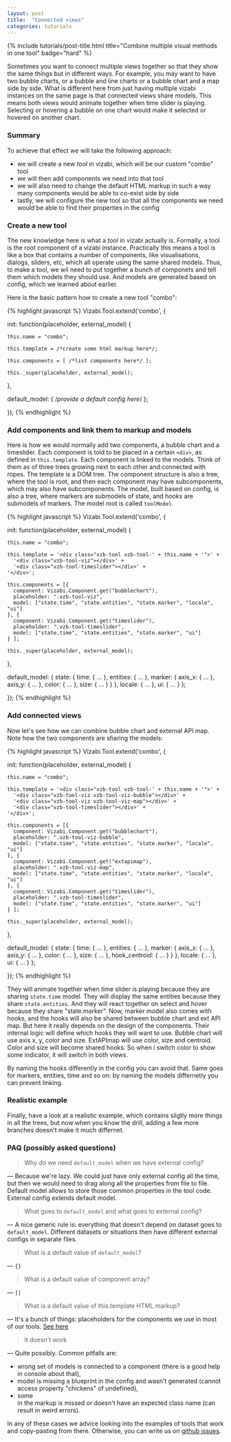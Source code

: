 ```yaml
---
layout: post
title:  "Connected views"
categories: tutorials
---
```


{%
  include tutorials/post-title.html
  title="Combine multiple visual methods in one tool"
  badge="hard"
%}
<!--more-->

Sometimes you want to connect multiple views together so that they show the same things but in different ways. For example, you may want to have two bubble charts, or a bubble and line charts or a bubble chart and a map side by side. What is different here from just having multiple vizabi instances on the same page is that connected views share models. This means both views would animate together when time slider is playing. Selecting or hovering a bubble on one chart would make it selected or hovered on another chart.

### Summary  

To achieve that effect we will take the following approach:
- we will create a new _tool_ in vizabi, which will be our custom "combo" tool
- we will then add components we need into that tool
- we will also need to change the default HTML markup in such a way many components would be able to co-exist side by side
- lastly, we will configure the new tool so that all the components we need would be able to find their properties in the config

### Create a new tool

The new knowledge here is what a _tool_ in vizabi actually is. Formally, a tool is the root component of a vizabi instance. Practically this means a tool is like a box that contains a number of components, like visualisations, dialogs, sliders, etc, which all operate using the same shared models. Thus, to make a tool, we wil need to put together a bunch of componets and tell them which models they should use. And models are generated based on config, which we learned about earlier.

Here is the basic pattern how to create a new tool "combo":

{% highlight javascript %}
Vizabi.Tool.extend('combo', {

  init: function(placeholder, external_model) {

    this.name = "combo";

    this.template = /*create some html markup here*/;

    this.components = [ /*list components here*/ ];

    this._super(placeholder, external_model);
  },

  default_model: { /*provide a default config here*/ };
 
});
{% endhighlight %}

### Add components and link them to markup and models

Here is how we would normally add two components, a bubble chart and a timeslider. Each component is told to be placed in a certain `<div>`, as defined in `this.template`. Each component is linked to the models. Think of them as of three trees growing next to each other and connected with ropes. The template is a DOM tree. The component structure is also a tree, where the tool is root, and then each component may have subcomponents, which may also have subcomponents. The model, built based on config, is also a tree, where markers are submodels of state, and hooks are submodels of markers. The model root is called `toolModel`.

{% highlight javascript %}
Vizabi.Tool.extend('combo', {

  init: function(placeholder, external_model) {

    this.name = "combo";

    this.template = '<div class="vzb-tool vzb-tool-' + this.name + '">' +
      '<div class="vzb-tool-viz"></div>' +
      '<div class="vzb-tool-timeslider"></div>' +
    '</div>';

    this.components = [{
      component: Vizabi.Component.get("bubblechart"),
      placeholder: ".vzb-tool-viz",
      model: ["state.time", "state.entities", "state.marker", "locale", "ui"]
    }, {
      component: Vizabi.Component.get("timeslider"),
      placeholder: ".vzb-tool-timeslider",
      model: ["state.time", "state.entities", "state.marker", "ui"]
    } ];

    this._super(placeholder, external_model);
  },

  default_model: {
    state: {
      time: { ... },
      entities: { ... },
      marker: {
        axis_x: { ... },
        axis_y: { ... },
        color: { ... },
        size: { ... }
      }
    },
    locale: { ... },
    ui: { ... }
  };
 
});
{% endhighlight %}

### Add connected views

Now let's see how we can combine bubble chart and external API map. Note how the two components are sharing the models:

{% highlight javascript %}
Vizabi.Tool.extend('combo', {

  init: function(placeholder, external_model) {

    this.name = "combo";

    this.template = '<div class="vzb-tool vzb-tool-' + this.name + '">' +
      '<div class="vzb-tool-viz vzb-tool-viz-bubble"></div>' +
      '<div class="vzb-tool-viz vzb-tool-viz-map"></div>' +
      '<div class="vzb-tool-timeslider"></div>' +
    '</div>';

    this.components = [{
      component: Vizabi.Component.get("bubblechart"),
      placeholder: ".vzb-tool-viz-bubble",
      model: ["state.time", "state.entities", "state.marker", "locale", "ui"]
    }, {    
      component: Vizabi.Component.get("extapimap"),
      placeholder: ".vzb-tool-viz-map",
      model: ["state.time", "state.entities", "state.marker", "locale", "ui"]
    }, {
      component: Vizabi.Component.get("timeslider"),
      placeholder: ".vzb-tool-timeslider",
      model: ["state.time", "state.entities", "state.marker", "ui"]
    } ];

    this._super(placeholder, external_model);
  },

  default_model: {
    state: {
      time: { ... },
      entities: { ... },
      marker: {
        axis_x: { ... },
        axis_y: { ... },
        color: { ... },
        size: { ... },
        hook_centroid: { ... }
      }
    },
    locale: { ... },
    ui: { ... }
  };
 
});
{% endhighlight %}

They will animate together when time slider is playing because they are sharing `state.time` model. They will display the same entities because they share `state.entities`. And they will react together on select and hover because they share "state.marker". Now, marker model also comes with hooks, and the hooks will also be shared between bubble chart and ext API map. But here it really depends on the design of the components. Their internal logic will define which hooks they will want to use. Bubble chart will use axis x, y, color and size. ExtAPImap will use color, size and centroid. Color and size will become shared hooks. So when i switch color to show some indicator, it will switch in both views.

By naming the hooks differently in the config you can avoid that. Same goes for markers, entities, time and so on: by naming the models differnetly you can prevent linking. 

### Realistic example

Finally, have a look at a realistic example, which contains sligtly more things in all the trees, but now when you know the drill, adding a few more branches doesn't make it much differnet.

### PAQ (possibly asked questions)
> Why do we need `default_model` when we have external config?  

— Because we're lazy. We could just have only external config all the time, but then we would need to drag along all the properties from file to file. Default model allows to store those common properties in the tool code. External config extends default model.

> What goes to `default_model` and what goes to external config?

— A nice generic rule is: everything that doesn't depend on dataset goes to `default_model`. Different datasets or situations then have different external configs in separate files.

> What is a default value of `default_model`?

— `{}`

> What is a default value of component array?

— `[]`

> What is a default value of this.template HTML markup?

— It's a bunch of things: placeholders for the components we use in most of our tools. [See here](https://github.com/vizabi/vizabi/blob/develop/src/base/tool.js#L103-L129)

> It doesn't work

— Quite possibly. Common pitfalls are: 
- wrong set of models is connected to a component (there is a good help in console about that),
- model is missing a blueprint in the config and wasn't generated (cannot access property "chickens" of undefined),
- some <div> in the markup is missed or doesn't have an expected class name (can result in weird errors).  

In any of these cases we advice looking into the examples of tools that work and copy-pasting from there. Otherwise, you can write us on [github issues](https://github.com/vizabi/vizabi/issues). 


